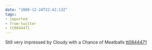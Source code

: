 ```yaml
---
date: "2009-12-24T22:42:13Z"
tags:
- imported
- from-twitter
- tt0844471
---
```

Still very impressed by Cloudy with a Chance of Meatballs [tt0844471](/tags/tt0844471)
